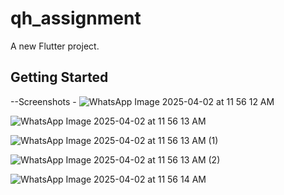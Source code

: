 # qh_assignment

A new Flutter project.

## Getting Started
--Screenshots -
![WhatsApp Image 2025-04-02 at 11 56 12 AM](https://github.com/user-attachments/assets/2bb7dcea-f516-43ac-9d6d-07aa1d75c573)



![WhatsApp Image 2025-04-02 at 11 56 13 AM](https://github.com/user-attachments/assets/bfa7ba46-7e4f-4454-9c67-1eb96f27f189)



![WhatsApp Image 2025-04-02 at 11 56 13 AM (1)](https://github.com/user-attachments/assets/d7f42b82-13af-4a94-988c-e4ee0b75928e)



![WhatsApp Image 2025-04-02 at 11 56 13 AM (2)](https://github.com/user-attachments/assets/c84665f1-0dc9-4898-b2dc-0ffb3a646179)


![WhatsApp Image 2025-04-02 at 11 56 14 AM](https://github.com/user-attachments/assets/7f3d153c-31dc-49c9-a0c3-11f7410140ad)





